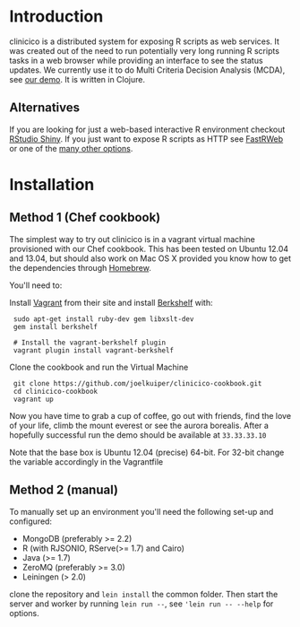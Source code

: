 Introduction
============
clinicico is a distributed system for exposing R scripts as web services. It was created out of the need to run potentially very long running R scripts tasks in a web browser while providing an interface to see the status updates. We currently use it to do Multi Criteria Decision Analysis (MCDA), see [our demo](http://mcda.clinici.co). It is written in Clojure.

Alternatives
------------
If you are looking for just a web-based interactive R environment checkout [RStudio Shiny](http://www.rstudio.com/shiny/). If you just want to expose R scripts as HTTP see [FastRWeb](https://www.rforge.net/FastRWeb/) or one of the [many other options](http://cran.r-project.org/doc/FAQ/R-FAQ.html#R-Web-Interfaces).

Installation
============

Method 1 (Chef cookbook)
------------------------
The simplest way to try out clinicico is in a vagrant virtual machine
provisioned with our Chef cookbook. This has been tested on Ubuntu 12.04 and 13.04, but should also work on Mac OS X provided you know how to get the dependencies through [Homebrew](http://brew.sh/).

You'll need to:

Install [Vagrant](http://www.vagrantup.com/) from their site and install [Berkshelf](http://berkshelf.com/) with:

     sudo apt-get install ruby-dev gem libxslt-dev
     gem install berkshelf
     
     # Install the vagrant-berkshelf plugin
     vagrant plugin install vagrant-berkshelf

Clone the cookbook and run the Virtual Machine 

     git clone https://github.com/joelkuiper/clinicico-cookbook.git
     cd clinicico-cookbook
     vagrant up 

Now you have time to grab a cup of coffee, go out with friends, find the love of your life, climb the mount everest or see the aurora borealis. After a hopefully successful run the demo should be available at `33.33.33.10`

Note that the base box is Ubuntu 12.04 (precise) 64-bit. For 32-bit change the variable accordingly in the Vagrantfile

Method 2 (manual)
-----------------
To manually set up an environment you'll need the following set-up and configured:

* MongoDB (preferably >= 2.2)  
* R (with RJSONIO, RServe(>= 1.7) and Cairo) 
* Java (>= 1.7)
* ZeroMQ (preferably >= 3.0)
* Leiningen (> 2.0)

clone the repository and `lein install` the common folder. Then start the server and worker by running `lein run --`, see `'lein run -- --help` for options. 





